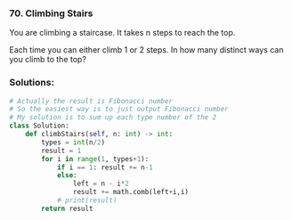 ### 70. Climbing Stairs

You are climbing a staircase. It takes n steps to reach the top.

Each time you can either climb 1 or 2 steps. In how many distinct ways can you climb to the top?



### Solutions:
```python
# Actually the result is Fibonacci number
# So the easiest way is to just output Fibonacci number
# My solution is to sum up each type number of the 2
class Solution:
    def climbStairs(self, n: int) -> int:
        types = int(n/2)
        result = 1
        for i in range(1, types+1):
            if i == 1: result += n-1
            else:
                left = n - i*2
                result += math.comb(left+i,i)
            # print(result)
        return result
```
